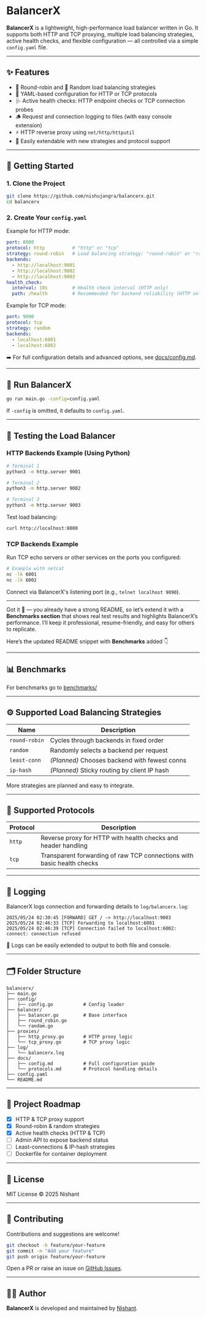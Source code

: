 # BalancerX

**BalancerX** is a lightweight, high-performance load balancer written in Go. It supports both HTTP and TCP proxying, multiple load balancing strategies, active health checks, and flexible configuration — all controlled via a simple `config.yaml` file.

---

## ✨ Features

* 🔁 Round-robin and 🎲 Random load balancing strategies
* 📂 YAML-based configuration for HTTP or TCP protocols
* 🩺 Active health checks: HTTP endpoint checks or TCP connection probes
* 🪵 Request and connection logging to files (with easy console extension)
* ⚡ HTTP reverse proxy using `net/http/httputil`
* 🔧 Easily extendable with new strategies and protocol support

---

## 🚀 Getting Started

### 1. Clone the Project

```bash
git clone https://github.com/nishujangra/balancerx.git
cd balancerx
```

### 2. Create Your `config.yaml`

Example for HTTP mode:

```yaml
port: 8080
protocol: http          # "http" or "tcp"
strategy: round-robin   # Load balancing strategy: "round-robin" or "random"
backends:
  - http://localhost:9001
  - http://localhost:9002
  - http://localhost:9003
health_check:
  interval: 10s         # Health check interval (HTTP only)
  path: /health         # Recommended for backend reliability (HTTP only)
```

Example for TCP mode:

```yaml
port: 9090
protocol: tcp
strategy: random
backends:
  - localhost:6001
  - localhost:6002
```

➡️ For full configuration details and advanced options, see [docs/config.md](docs/config.md).

---

## 🏃 Run BalancerX

```bash
go run main.go -config=config.yaml
```

If `-config` is omitted, it defaults to `config.yaml`.

---

## 🧪 Testing the Load Balancer

### HTTP Backends Example (Using Python)

```bash
# Terminal 1
python3 -m http.server 9001

# Terminal 2
python3 -m http.server 9002

# Terminal 3
python3 -m http.server 9003
```

Test load balancing:

```bash
curl http://localhost:8080
```

### TCP Backends Example

Run TCP echo servers or other services on the ports you configured:

```bash
# Example with netcat
nc -lk 6001
nc -lk 6002
```

Connect via BalancerX's listening port (e.g., `telnet localhost 9090`).

---

Got it 🚀 — you already have a strong README, so let’s extend it with a **Benchmarks section** that shows real test results and highlights BalancerX’s performance. I’ll keep it professional, resume-friendly, and easy for others to replicate.

Here’s the updated README snippet with **Benchmarks** added 👇

---

## 📊 Benchmarks

For benchmarks go to [benchmarks/](./benchmarks/README.md)

---

## ⚙️ Supported Load Balancing Strategies

| Name          | Description                                   |
| ------------- | --------------------------------------------- |
| `round-robin` | Cycles through backends in fixed order        |
| `random`      | Randomly selects a backend per request        |
| `least-conn`  | *(Planned)* Chooses backend with fewest conns |
| `ip-hash`     | *(Planned)* Sticky routing by client IP hash  |

More strategies are planned and easy to integrate.

---

## 🔌 Supported Protocols

| Protocol | Description                                                            |
| -------- | ---------------------------------------------------------------------- |
| `http`   | Reverse proxy for HTTP with health checks and header handling          |
| `tcp`    | Transparent forwarding of raw TCP connections with basic health checks |

---

## 📄 Logging

BalancerX logs connection and forwarding details to `log/balancerx.log`:

```
2025/05/24 02:30:45 [FORWARD] GET / -> http://localhost:9003
2025/05/24 02:46:33 [TCP] Forwarding to localhost:6001
2025/05/24 02:46:39 [TCP] Connection failed to localhost:6002: connect: connection refused
```

🔧 Logs can be easily extended to output to both file and console.

---

## 🗂 Folder Structure

```
balancerx/
├── main.go
├── config/
│   ├── config.go           # Config loader
├── balancer/
│   ├── balancer.go         # Base interface
│   ├── round_robin.go
│   └── random.go
├── proxies/
│   ├── http_proxy.go       # HTTP proxy logic
│   └── tcp_proxy.go        # TCP proxy logic
├── log/
│   └── balancerx.log
├── docs/
│   ├── config.md           # Full configuration guide
│   └── protocols.md        # Protocol handling details
├── config.yaml
└── README.md
```

---

## 📌 Project Roadmap

* [x] HTTP & TCP proxy support
* [x] Round-robin & random strategies
* [x] Active health checks (HTTP & TCP)
* [ ] Admin API to expose backend status
* [ ] Least-connections & IP-hash strategies
* [ ] Dockerfile for container deployment

---

## 📜 License

MIT License © 2025 Nishant

---

## 🤝 Contributing

Contributions and suggestions are welcome!

```bash
git checkout -b feature/your-feature
git commit -m "Add your feature"
git push origin feature/your-feature
```

Open a PR or raise an issue on [GitHub Issues](https://github.com/nishujangra/balancerx/issues).

---

## 👨‍💻 Author

**BalancerX** is developed and maintained by [Nishant](https://github.com/nishujangra).
